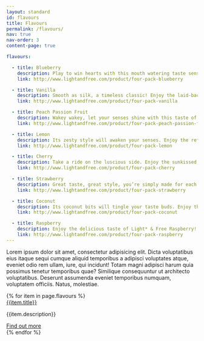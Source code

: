```yaml
---
layout: standard
id: flavours
title: Flavours
permalink: /flavours/
nav: true
nav-order: 3
content-page: true

flavours:

  - title: Blueberry
    description: Play to win hearts with this mouth watering taste sensation. Enjoy the fab fruity zing of Light & Free Blueberry!
    link: http://www.lightandfree.com/product/four-pack-blueberry

  - title: Vanilla
    description: Smooth as silk, a timeless classic! Enjoy the laid-back taste of Light & Free Vanilla!
    link: http://www.lightandfree.com/product/four-pack-vanilla

  - title: Peach Passion Fruit
    description: Wakey wakey, let your senses shine with this taste of the tropics. Enjoy the exciting fruit combination of Light & Free Peach Passion Fruit!
    link: http://www.lightandfree.com/product/four-pack-peach-passion-fruit

  - title: Lemon
    description: Its zesty style will awaken your senses. Enjoy the refreshing taste of Light & Free Lemon!
    link: http://www.lightandfree.com/product/four-pack-lemon

  - title: Cherry
    description: Take a ride on the luscious side. Enjoy the sunkissed taste of Light & Free Cherry!
    link: http://www.lightandfree.com/product/four-pack-cherry

  - title: Strawberry
    description: Great taste, great style, you’re simply made for each other. Enjoy the irresistible taste of Light & Free Strawberry!
    link: http://www.lightandfree.com/product/four-pack-strawberry

  - title: Coconut
    description: Its coconut bits will tingle your taste buds. Enjoy the fresh taste of Light & Free Coconut!
    link: http://www.lightandfree.com/product/four-pack-coconut

  - title: Raspberry
    description: Enjoy the delicious taste of Light* & Free Raspberry!
    link: http://www.lightandfree.com/product/four-pack-raspberry
---
```


<div class="container vpad--xl">
  <div class="width width--lg text--center">
    <p class="text--xxl">Lorem ipsum dolor sit amet, consectetur adipisicing elit. Dicta voluptatibus eius itaque sequi cumque aliquid temporibus a adipisci voluptates atque, eveniet odio rem ullam, iure, qui incidunt! Totam magni adipisci harum quia possimus tenetur temporibus quae? Similique consequuntur ut architecto voluptatibus. Deserunt assumenda eveniet temporibus numquam, voluptatem officiis. Natus, molestiae.</p>
  </div>
</div>

<div class="bg--light">
  <div class="container">
    <div class="vpad--xxl">
      <div class="row row--4-4-4 row--gutters-lg">
        {% for item in page.flavours %}
        <div class="col">
          <div class="bg-img bg-img--1-1" style="background-image: url('{{site.img}}/img.jpg')">
            <a class="bg-img__link" href="{{item.link}}"></a>
            <div class="bg-img__bg-overlay"></div>
          </div>
          <div class="bg--white boxpad--md text--center">
            <div class="space--xs"></div>
            <div class="title title--sm"><a href="{{item.link}}">{{item.title}}</a></div>
            <p>{{item.description}}</p>
            <div class="space--sm"></div>
            <a href="{{item.link}}" class="btn btn--sm btn--outline btn--outline-orange">Find out more</a>
            <div class="space--xs"></div>
          </div>
        </div>
        {% endfor %}
      </div>
    </div>
  </div>
</div>

